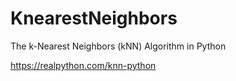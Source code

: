 # KnearestNeighbors
The k-Nearest Neighbors (kNN) Algorithm in Python

https://realpython.com/knn-python
